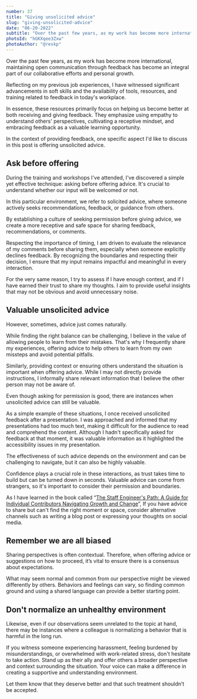 ```yaml
---
number: 37
title: "Giving unsolicited advice"
slug: "giving-unsolicited-advice"
date: "06-20-2022"
subtitle: "Over the past few years, as my work has become more international, maintaining open communication through feedback has become an integral part of our collaborative efforts and personal growth."
photoId: "hGKXqee3Zxw"
photoAuthor: "@reskp"
---
```


Over the past few years, as my work has become more international, maintaining open communication through feedback has become an integral part of our collaborative efforts and personal growth.

Reflecting on my previous job experiences, I have witnessed significant advancements in soft skills and the availability of tools, resources, and training related to feedback in today's workplace.

In essence, these resources primarily focus on helping us become better at both receiving and giving feedback. They emphasize using empathy to understand others' perspectives, cultivating a receptive mindset, and embracing feedback as a valuable learning opportunity.

In the context of providing feedback, one specific aspect I'd like to discuss in this post is offering unsolicited advice.

## **Ask before offering**

During the training and workshops I've attended, I've discovered a simple yet effective technique: asking before offering advice. It's crucial to understand whether our input will be welcomed or not.

In this particular environment, we refer to solicited advice, where someone actively seeks recommendations, feedback, or guidance from others.

By establishing a culture of seeking permission before giving advice, we create a more receptive and safe space for sharing feedback, recommendations, or comments.

Respecting the importance of timing, I am driven to evaluate the relevance of my comments before sharing them, especially when someone explicitly declines feedback. By recognizing the boundaries and respecting their decision, I ensure that my input remains impactful and meaningful in every interaction.

For the very same reason, I try to assess if I have enough context, and if I have earned their trust to share my thoughts. I aim to provide useful insights that may not be obvious and avoid unnecessary noise.

## **Valuable unsolicited advice**

However, sometimes, advice just comes naturally.

While finding the right balance can be challenging, I believe in the value of allowing people to learn from their mistakes. That's why I frequently share my experiences, offering advice to help others to learn from my own missteps and avoid potential pitfalls.

Similarly, providing context or ensuring others understand the situation is important when offering advice. While I may not directly provide instructions, I informally share relevant information that I believe the other person may not be aware of.

Even though asking for permission is good, there are instances when unsolicited advice can still be valuable.

As a simple example of these situations, I once received unsolicited feedback after a presentation. I was approached and informed that my presentations had too much text, making it difficult for the audience to read and comprehend the content. Although I hadn't specifically asked for feedback at that moment, it was valuable information as it highlighted the accessibility issues in my presentation.

The effectiveness of such advice depends on the environment and can be challenging to navigate, but it can also be highly valuable.

Confidence plays a crucial role in these interactions, as trust takes time to build but can be turned down in seconds. Valuable advice can come from strangers, so it's important to consider their permission and boundaries.

As I have learned in the book called “[The Staff Engineer's Path: A Guide for Individual Contributors Navigating Growth and Change](https://www.goodreads.com/book/show/61058107-the-staff-engineer-s-path)”, If you have advice to share but can't find the right moment or space, consider alternative channels such as writing a blog post or expressing your thoughts on social media.

## **Remember we are all biased**

Sharing perspectives is often contextual. Therefore, when offering advice or suggestions on how to proceed, it’s vital to ensure there is a consensus about expectations.

What may seem normal and common from our perspective might be viewed differently by others. Behaviors and feelings can vary, so finding common ground and using a shared language can provide a better starting point.

## **Don't normalize an unhealthy environment**

Likewise, even if our observations seem unrelated to the topic at hand, there may be instances where a colleague is normalizing a behavior that is harmful in the long run.

If you witness someone experiencing harassment, feeling burdened by misunderstandings, or overwhelmed with work-related stress, don't hesitate to take action. Stand up as their ally and offer others a broader perspective and context surrounding the situation. Your voice can make a difference in creating a supportive and understanding environment.

Let them know that they deserve better and that such treatment shouldn’t be accepted.
